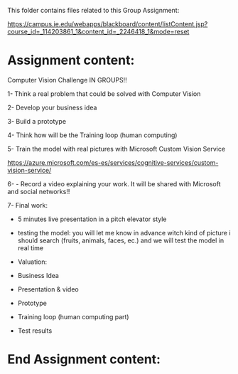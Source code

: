This folder contains files related to this Group Assignment:

https://campus.ie.edu/webapps/blackboard/content/listContent.jsp?course_id=_114203861_1&content_id=_2246418_1&mode=reset

# Assignment content:

Computer Vision Challenge
IN GROUPS!!

1- Think a real problem that could be solved with Computer Vision

2- Develop your business idea

3- Build a prototype

4- Think how will be the Training loop (human computing)

5- Train the model with real pictures with Microsoft Custom Vision Service 

https://azure.microsoft.com/es-es/services/cognitive-services/custom-vision-service/

6-  - Record a video explaining your work. It will be shared with Microsoft and social networks!!

7- Final work:

- 5 minutes live presentation in a pitch elevator style

- testing the model: you will let me know in advance witch kind of picture i should search (fruits, animals, faces, ec.) and we will test the model in real time

- Valuation:

- Business Idea

- Presentation & video

- Prototype

- Training loop (human computing part)

- Test results
# End Assignment content: